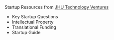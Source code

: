 Startup Resources from [JHU Technology Ventures](https://ventures.jhu.edu)
  - Key Startup Questions 
  - Intellectual Property
  - Translational Funding
  - Startup Guide
